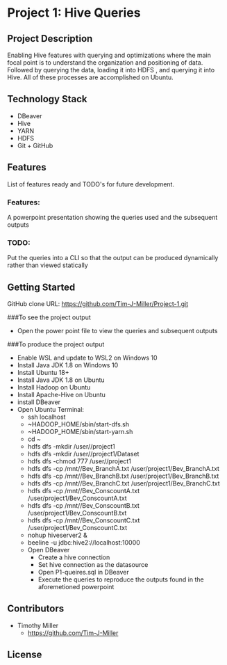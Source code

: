# Project 1: Hive Queries


## Project Description
Enabling Hive features with querying and optimizations where the main focal point is to understand the organization and positioning of data. Followed by querying the data, loading it into HDFS , and querying it into Hive. All of these processes are accomplished on Ubuntu.

## Technology Stack
- DBeaver
- Hive
- YARN
- HDFS
- Git + GitHub


## Features
List of features ready and TODO's for future development.

### Features:
A powerpoint presentation showing the queries used and the subsequent outputs

### TODO:
Put the queries into a CLI so that the output can be produced dynamically rather than viewed statically

## Getting Started
GitHub clone URL: https://github.com/Tim-J-Miller/Project-1.git

###To see the project output
- Open the power point file to view the queries and subsequent outputs

###To produce the project output
- Enable WSL and update to WSL2 on Windows 10 
- Install Java JDK 1.8 on Windows 10
- Install Ubuntu 18+
- Install Java JDK 1.8 on Ubuntu
- Install Hadoop on Ubuntu
- Install Apache-Hive on Ubuntu
- install DBeaver
- Open Ubuntu Terminal:
    - ssh localhost
    - ~HADOOP_HOME/sbin/start-dfs.sh
    - ~HADOOP_HOME/sbin/start-yarn.sh
    - cd ~
    - hdfs dfs -mkdir /user/<username>/project1
    - hdfs dfs -mkdir /user/<username>/project1/Dataset
    - hdfs dfs -chmod 777 /user/<username>/project1
    - hdfs dfs -cp /mnt/<path to dataset>/Bev_BranchA.txt /user/project1/Bev_BranchA.txt
    - hdfs dfs -cp /mnt/<path to dataset>/Bev_BranchB.txt /user/project1/Bev_BranchB.txt
    - hdfs dfs -cp /mnt/<path to dataset>/Bev_BranchC.txt /user/project1/Bev_BranchC.txt
    - hdfs dfs -cp /mnt/<path to dataset>/Bev_ConscountA.txt /user/project1/Bev_ConscountA.txt
    - hdfs dfs -cp /mnt/<path to dataset>/Bev_ConscountB.txt /user/project1/Bev_ConscountB.txt
    - hdfs dfs -cp /mnt/<path to dataset>/Bev_ConscountC.txt /user/project1/Bev_ConscountC.txt
    - nohup hiveserver2 &
    - beeline -u jdbc:hive2://localhost:10000
  - Open DBeaver
    - Create a hive connection
    - Set hive connection as  the datasource
    - Open P1-queires.sql in DBeaver
    - Execute the queries to reproduce the outputs found in the aforemetioned powerpoint
    
    
## Contributors
- Timothy Miller
  - https://github.com/Tim-J-Miller
    
## License
